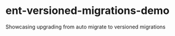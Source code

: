 # ent-versioned-migrations-demo
Showcasing upgrading from auto migrate to versioned migrations





